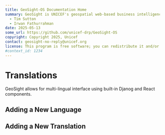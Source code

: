 ```yaml
---
title: GeoSight-OS Documentation Home
summary: GeoSight is UNICEF's geospatial web-based business intelligence platform.
  - Tim Sutton
  - Irwan Fathurrahman
date: 2025-05-13
some_url: https://github.com/unicef-drp/GeoSight-OS
copyright: Copyright 2025, Unicef
contact: geosight-no-reply@unicef.org
license: This program is free software; you can redistribute it and/or modify it under the terms of the GNU Affero General Public License as published by the Free Software Foundation; either version 3 of the License, or (at your option) any later version.
#context_id: 1234
---
```


# Translations

GeoSight allows for multi-lingual interface using built-in Djanog and React components. 


## Adding a New Language

## Adding a New Translation

